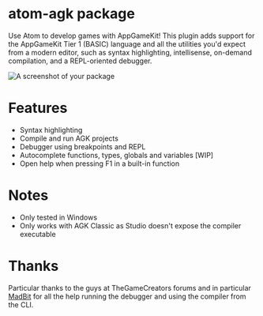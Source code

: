 # atom-agk package
Use Atom to develop games with AppGameKit! This plugin adds support for the
AppGameKit Tier 1 (BASIC) language and all the utilities you'd expect from a
modern editor, such as syntax highlighting, intellisense, on-demand compilation,
and a REPL-oriented debugger.

![A screenshot of your package](https://f.cloud.github.com/assets/69169/2290250/c35d867a-a017-11e3-86be-cd7c5bf3ff9b.gif)

# Features
* Syntax highlighting
* Compile and run AGK projects
* Debugger using breakpoints and REPL
* Autocomplete functions, types, globals and variables [WIP]
* Open help when pressing F1 in a built-in function

# Notes
* Only tested in Windows
* Only works with AGK Classic as Studio doesn't expose the compiler executable

# Thanks
Particular thanks to the guys at TheGameCreators forums and in particular
[MadBit](https://forum.thegamecreators.com/user/16e3dff53459a69a78e8c26031783c78)
for all the help running the debugger and using the compiler from the CLI.
